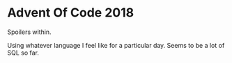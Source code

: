 Advent Of Code 2018
===================

Spoilers within.

Using whatever language I feel like for a particular day. Seems to be
a lot of SQL so far.
